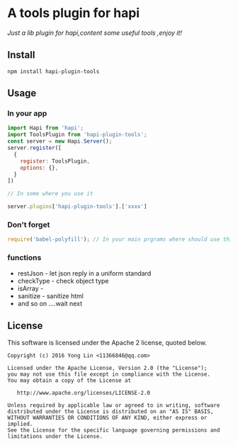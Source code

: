 # A tools plugin for hapi

*Just a lib plugin for hapi,content some useful tools ,enjoy it!*


## Install

```
npm install hapi-plugin-tools

```
## Usage
### In your app
```js
import Hapi from 'hapi';
import ToolsPlugin from 'hapi-plugin-tools';
const server = new Hapi.Server();
server.register([
  {
    register: ToolsPlugin,
    options: {},
  }
])

// In some where you use it

server.plugins['hapi-plugin-tools'].['xxxx']
```
### Don't forget
```js
require('babel-polyfill'); // In your main prgrams where should use this module
```

### functions
* restJson - let json reply in a  uniform standard
* checkType - check object type
* isArray -
* sanitize - sanitize html
* and so on ....wait next

## License

This software is licensed under the Apache 2 license, quoted below.

    Copyright (c) 2016 Yong Lin <11366846@qq.com>

    Licensed under the Apache License, Version 2.0 (the "License");
    you may not use this file except in compliance with the License.
    You may obtain a copy of the License at

       http://www.apache.org/licenses/LICENSE-2.0

    Unless required by applicable law or agreed to in writing, software
    distributed under the License is distributed on an "AS IS" BASIS,
    WITHOUT WARRANTIES OR CONDITIONS OF ANY KIND, either express or implied.
    See the License for the specific language governing permissions and
    limitations under the License.
